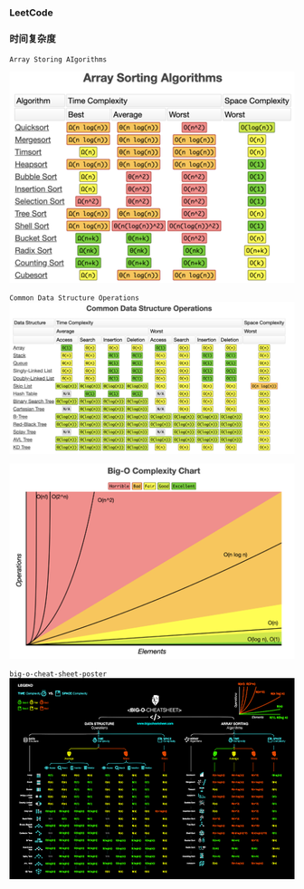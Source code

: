 ### LeetCode

### 时间复杂度
`Array Storing AIgorithms`

![Array Storing AIgorithms](../image/BigO.png)

`Common Data Structure Operations`
![Common Data Structure Operations](../image/Common%20Data%20Structure%20Operations.png)

![Big O](../image/时间空间曲线.png)

`big-o-cheat-sheet-poster`
![big-o-cheat-sheet-poster](../image/big-o-cheat-sheet-poster.png)
